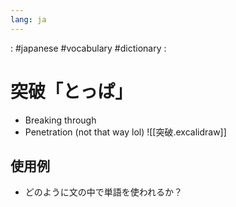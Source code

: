 ```yaml
---
lang: ja
---
```

: #japanese #vocabulary #dictionary : 
# 突破「とっぱ」
- Breaking through
- Penetration (not that way lol)
![[突破.excalidraw]]
## 使用例
- どのように文の中で単語を使われるか？